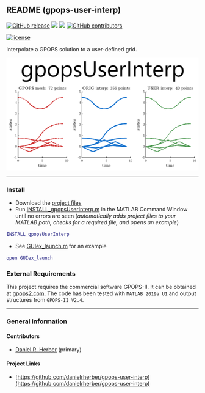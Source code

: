 ## README (gpops-user-interp)

[![GitHub release](https://img.shields.io/github/release/danielrherber/gpops-user-interp.svg)](https://github.com/danielrherber/gpops-user-interp/releases/latest)
[![](https://img.shields.io/badge/language-matlab-EF963C.svg)](https://www.mathworks.com/products/matlab.html)
[![](https://img.shields.io/github/issues-raw/danielrherber/gpops-user-interp.svg)](https://github.com/danielrherber/gpops-user-interp/issues)
[![GitHub contributors](https://img.shields.io/github/contributors/danielrherber/gpops-user-interp.svg)](https://github.com/danielrherber/gpops-user-interp/graphs/contributors)

[![license](https://img.shields.io/github/license/danielrherber/gpops-user-interp.svg)](https://github.com/danielrherber/gpops-user-interp/blob/master/License)

Interpolate a GPOPS solution to a user-defined grid.

![readme image](optional/readme_image.svg "Readme Image")

---
### Install
* Download the [project files](https://github.com/danielrherber/gpops-user-interp/archive/master.zip)
* Run [INSTALL_gpopsUserInterp.m](INSTALL_gpopsUserInterp.m) in the MATLAB Command Window until no errors are seen
(*automatically adds project files to your MATLAB path, checks for a required file, and opens an example*)

```matlab
INSTALL_gpopsUserInterp
```
* See [GUIex_launch.m](examples/GUIex_launch.m) for an example
```matlab
open GUIex_launch
```

### External Requirements
This project requires the commercial software GPOPS-II. It can be obtained at [gpops2.com](http://www.gpops2.com/). The code has been tested with `MATLAB 2019a U1` and output structures from `GPOPS-II V2.4`.

---
### General Information

#### Contributors
* [Daniel R. Herber](https://github.com/danielrherber) (primary)

#### Project Links
* [https://github.com/danielrherber/gpops-user-interp](https://github.com/danielrherber/gpops-user-interp)
<!-- * [http://www.mathworks.com/matlabcentral/fileexchange/XXXXX](http://www.mathworks.com/matlabcentral/fileexchange/XXXXX) -->

